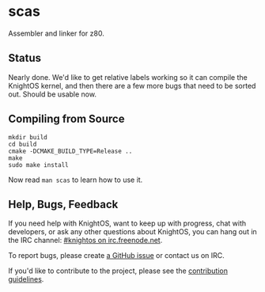 # scas

Assembler and linker for z80.

## Status

Nearly done. We'd like to get relative labels working so it can compile the
KnightOS kernel, and then there are a few more bugs that need to be sorted out.
Should be usable now.

## Compiling from Source

    mkdir build
    cd build
    cmake -DCMAKE_BUILD_TYPE=Release ..
    make
    sudo make install

Now read `man scas` to learn how to use it.

## Help, Bugs, Feedback

If you need help with KnightOS, want to keep up with progress, chat with
developers, or ask any other questions about KnightOS, you can hang out in the
IRC channel: [#knightos on irc.freenode.net](http://webchat.freenode.net/?channels=knightos).
 
To report bugs, please create [a GitHub issue](https://github.com/KnightOS/KnightOS/issues/new) or contact us on IRC.
 
If you'd like to contribute to the project, please see the [contribution guidelines](http://www.knightos.org/contributing).
